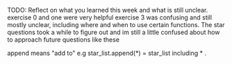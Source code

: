 TODO: Reflect on what you learned this week and what is still unclear.
exercise 0 and one were very helpful
exercise 3 was confusing and still mostly unclear, including where and when to use certain functions.
The star questions took a while to figure out and im still a little confused about how to approach future questions like these

append means "add to"
e.g star_list.append(*) = star_list including * .